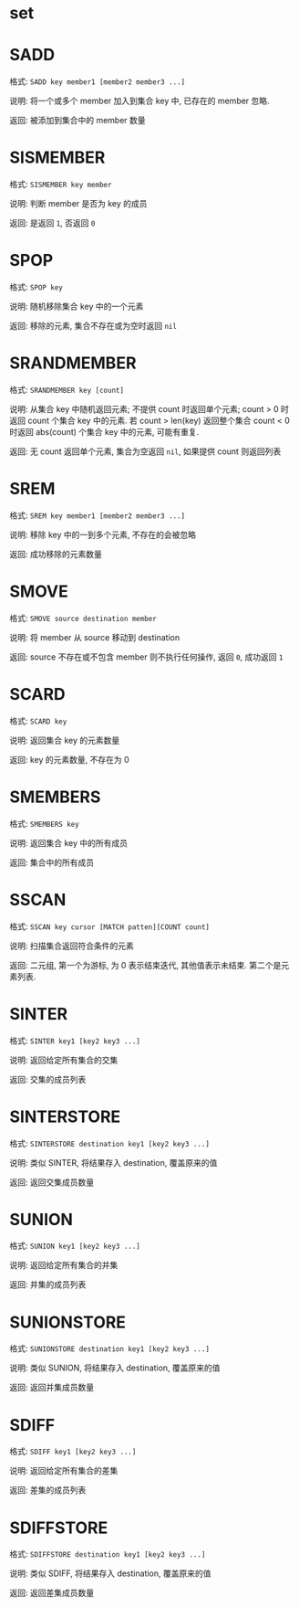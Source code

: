 # set

# SADD

格式: `SADD key member1 [member2 member3 ...]`

说明: 将一个或多个 member 加入到集合 key 中, 已存在的 member 忽略.

返回: 被添加到集合中的 member 数量


# SISMEMBER

格式: `SISMEMBER key member`

说明: 判断 member 是否为 key 的成员

返回: 是返回 `1`, 否返回 `0`


# SPOP

格式: `SPOP key`

说明: 随机移除集合 key 中的一个元素

返回: 移除的元素, 集合不存在或为空时返回 `nil`


# SRANDMEMBER

格式: `SRANDMEMBER key [count]`

说明: 从集合 key 中随机返回元素; 不提供 count 时返回单个元素;
count > 0 时返回 count 个集合 key 中的元素. 若 count > len(key) 返回整个集合
count < 0 时返回 abs(count) 个集合 key 中的元素, 可能有重复.

返回: 无 count 返回单个元素, 集合为空返回 `nil`, 如果提供 count 则返回列表


# SREM

格式: `SREM key member1 [member2 member3 ...]`

说明: 移除 key 中的一到多个元素, 不存在的会被忽略

返回: 成功移除的元素数量


# SMOVE

格式: `SMOVE source destination member`

说明: 将 member 从 source 移动到 destination

返回: source 不存在或不包含 member 则不执行任何操作, 返回 `0`, 成功返回 `1`


# SCARD

格式: `SCARD key`

说明: 返回集合 key 的元素数量

返回: key 的元素数量, 不存在为 0


# SMEMBERS

格式: `SMEMBERS key`

说明: 返回集合 key 中的所有成员

返回: 集合中的所有成员


# SSCAN

格式: `SSCAN key cursor [MATCH patten][COUNT count]`

说明: 扫描集合返回符合条件的元素

返回: 二元组, 第一个为游标, 为 0 表示结束迭代, 其他值表示未结束. 第二个是元素列表.


# SINTER

格式: `SINTER key1 [key2 key3 ...]`

说明: 返回给定所有集合的交集

返回: 交集的成员列表


# SINTERSTORE

格式: `SINTERSTORE destination key1 [key2 key3 ...]`

说明: 类似 SINTER, 将结果存入 destination, 覆盖原来的值

返回: 返回交集成员数量


# SUNION

格式: `SUNION key1 [key2 key3 ...]`

说明: 返回给定所有集合的并集

返回: 并集的成员列表


# SUNIONSTORE

格式: `SUNIONSTORE destination key1 [key2 key3 ...]`

说明: 类似 SUNION, 将结果存入 destination, 覆盖原来的值

返回: 返回并集成员数量


# SDIFF

格式: `SDIFF key1 [key2 key3 ...]`

说明: 返回给定所有集合的差集

返回: 差集的成员列表


# SDIFFSTORE

格式: `SDIFFSTORE destination key1 [key2 key3 ...]`

说明: 类似 SDIFF, 将结果存入 destination, 覆盖原来的值

返回: 返回差集成员数量
